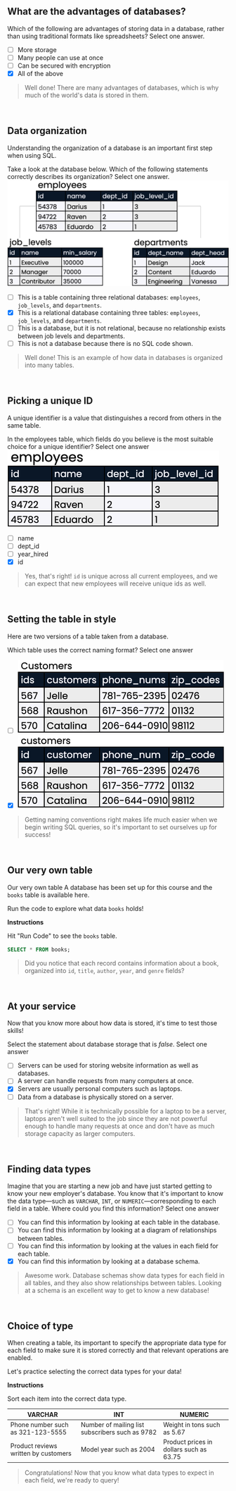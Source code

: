 ## What are the advantages of databases?
Which of the following are advantages of storing data in a database, rather than using traditional formats like spreadsheets? Select one answer.

- [ ] More storage
- [ ] Many people can use at once
- [ ] Can be secured with encryption
- [x] All of the above

> Well done! There are many advantages of databases, which is why much of the world's data is stored in them.

<br>

## Data organization
Understanding the organization of a database is an important first step when using SQL.

Take a look at the database below. Which of the following statements correctly describes its organization? Select one answer.
![image](./img/image01.png)

- [ ] This is a table containing three relational databases: `employees`, `job_levels`, and `departments`.
- [x] This is a relational database containing three tables: `employees`, `job_levels`, and `departments`.
- [ ] This is a database, but it is not relational, because no relationship exists between job levels and departments.
- [ ] This is not a database because there is no SQL code shown.

> Well done! This is an example of how data in databases is organized into many tables.

<br>

## Picking a unique ID
A unique identifier is a value that distinguishes a record from others in the same table.

In the employees table, which fields do you believe is the most suitable choice for a unique identifier? Select one answer
![image](./img/image02.png)

- [ ] name
- [ ] dept_id
- [ ] year_hired
- [x] id

> Yes, that's right! `id` is unique across all current employees, and we can expect that new employees will receive unique ids as well.

<br>

## Setting the table in style
Here are two versions of a table taken from a database.

Which table uses the correct naming format? Select one answer

- [ ] ![alt text](./img/image03.png)
- [x] ![alt text](./img/image04.png)

> Getting naming conventions right makes life much easier when we begin writing SQL queries, so it's important to set ourselves up for success!

<br>

## Our very own table
Our very own table
A database has been set up for this course and the `books` table is available here.

Run the code to explore what data `books` holds!

**Instructions**

Hit "Run Code" to see the `books` table.

``` sql
SELECT * FROM books;
```

> Did you notice that each record contains information about a book, organized into `id`, `title`, `author`, `year`, and `genre` fields?

<br>

## At your service
Now that you know more about how data is stored, it's time to test those skills!

Select the statement about database storage that is _false_. Select one answer

- [ ] Servers can be used for storing website information as well as databases.
- [ ] A server can handle requests from many computers at once.
- [x] Servers are usually personal computers such as laptops.
- [ ] Data from a database is physically stored on a server.

> That's right! While it is technically possible for a laptop to be a server, laptops aren't well suited to the job since they are not powerful enough to handle many requests at once and don't have as much storage capacity as larger computers.

<br>

## Finding data types
Imagine that you are starting a new job and have just started getting to know your new employer's database. You know that it's important to know the data type—such as `VARCHAR`, `INT`, or `NUMERIC`—corresponding to each field in a table. Where could you find this information? Select one answer

- [ ] You can find this information by looking at each table in the database.
- [ ] You can find this information by looking at a diagram of relationships between tables.
- [ ] You can find this information by looking at the values in each field for each table.
- [x] You can find this information by looking at a database schema.

> Awesome work. Database schemas show data types for each field in all tables, and they also show relationships between tables. Looking at a schema is an excellent way to get to know a new database!

<br>

## Choice of type
When creating a table, its important to specify the appropriate data type for each field to make sure it is stored correctly and that relevant operations are enabled.

Let's practice selecting the correct data types for your data!

**Instructions**

Sort each item into the correct data type.

| VARCHAR | INT | NUMERIC |
| ------- | --- | ------- |
| Phone number such as 321-123-5555 | Number of mailing list subscribers such as 9782 | Weight in tons such as 5.67 |
| Product reviews written by customers | Model year such as 2004 | Product prices in dollars such as 63.75 |

> Congratulations! Now that you know what data types to expect in each field, we're ready to query!
